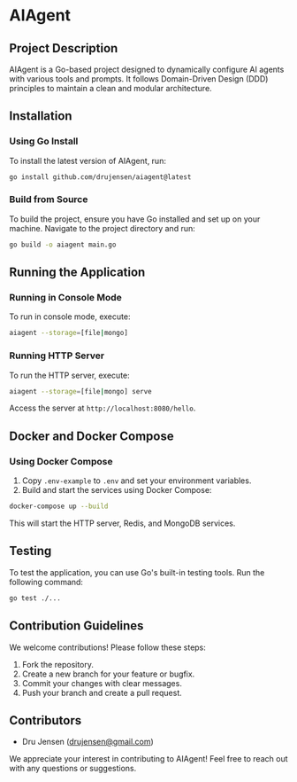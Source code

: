 # AIAgent

## Project Description
AIAgent is a Go-based project designed to dynamically configure AI agents with various tools and prompts. It follows Domain-Driven Design (DDD) principles to maintain a clean and modular architecture.

## Installation

### Using Go Install
To install the latest version of AIAgent, run:

```bash
go install github.com/drujensen/aiagent@latest
```

### Build from Source
To build the project, ensure you have Go installed and set up on your machine. Navigate to the project directory and run:

```bash
go build -o aiagent main.go
```

## Running the Application

### Running in Console Mode
To run in console mode, execute:

```bash
aiagent --storage=[file|mongo]
```

### Running HTTP Server
To run the HTTP server, execute:

```bash
aiagent --storage=[file|mongo] serve
```

Access the server at `http://localhost:8080/hello`.

## Docker and Docker Compose
### Using Docker Compose
1. Copy `.env-example` to `.env` and set your environment variables.
2. Build and start the services using Docker Compose:

```bash
docker-compose up --build
```

This will start the HTTP server, Redis, and MongoDB services.

## Testing
To test the application, you can use Go's built-in testing tools. Run the following command:

```bash
go test ./...
```

## Contribution Guidelines
We welcome contributions! Please follow these steps:
1. Fork the repository.
2. Create a new branch for your feature or bugfix.
3. Commit your changes with clear messages.
4. Push your branch and create a pull request.

## Contributors
- Dru Jensen (drujensen@gmail.com)

We appreciate your interest in contributing to AIAgent! Feel free to reach out with any questions or suggestions.

